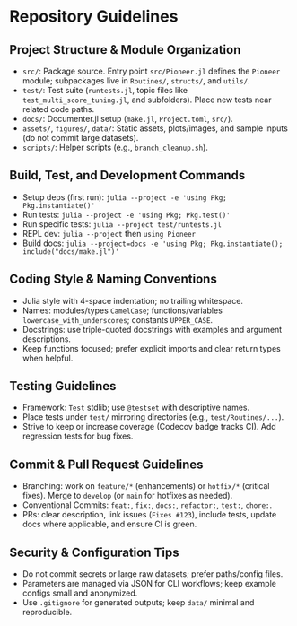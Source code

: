 # Repository Guidelines

## Project Structure & Module Organization
- `src/`: Package source. Entry point `src/Pioneer.jl` defines the `Pioneer` module; subpackages live in `Routines/`, `structs/`, and `utils/`.
- `test/`: Test suite (`runtests.jl`, topic files like `test_multi_score_tuning.jl`, and subfolders). Place new tests near related code paths.
- `docs/`: Documenter.jl setup (`make.jl`, `Project.toml`, `src/`).
- `assets/`, `figures/`, `data/`: Static assets, plots/images, and sample inputs (do not commit large datasets).
- `scripts/`: Helper scripts (e.g., `branch_cleanup.sh`).

## Build, Test, and Development Commands
- Setup deps (first run): `julia --project -e 'using Pkg; Pkg.instantiate()'`
- Run tests: `julia --project -e 'using Pkg; Pkg.test()'`
- Run specific tests: `julia --project test/runtests.jl`
- REPL dev: `julia --project` then `using Pioneer`
- Build docs: `julia --project=docs -e 'using Pkg; Pkg.instantiate(); include("docs/make.jl")'`

## Coding Style & Naming Conventions
- Julia style with 4-space indentation; no trailing whitespace.
- Names: modules/types `CamelCase`; functions/variables `lowercase_with_underscores`; constants `UPPER_CASE`.
- Docstrings: use triple-quoted docstrings with examples and argument descriptions.
- Keep functions focused; prefer explicit imports and clear return types when helpful.

## Testing Guidelines
- Framework: `Test` stdlib; use `@testset` with descriptive names.
- Place tests under `test/` mirroring directories (e.g., `test/Routines/...`).
- Strive to keep or increase coverage (Codecov badge tracks CI). Add regression tests for bug fixes.

## Commit & Pull Request Guidelines
- Branching: work on `feature/*` (enhancements) or `hotfix/*` (critical fixes). Merge to `develop` (or `main` for hotfixes as needed).
- Conventional Commits: `feat:`, `fix:`, `docs:`, `refactor:`, `test:`, `chore:`.
- PRs: clear description, link issues (`Fixes #123`), include tests, update docs where applicable, and ensure CI is green.

## Security & Configuration Tips
- Do not commit secrets or large raw datasets; prefer paths/config files.
- Parameters are managed via JSON for CLI workflows; keep example configs small and anonymized.
- Use `.gitignore` for generated outputs; keep `data/` minimal and reproducible.

